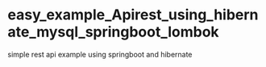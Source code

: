 # easy_example_Apirest_using_hibernate_mysql_springboot_lombok
simple rest api example using springboot and hibernate

